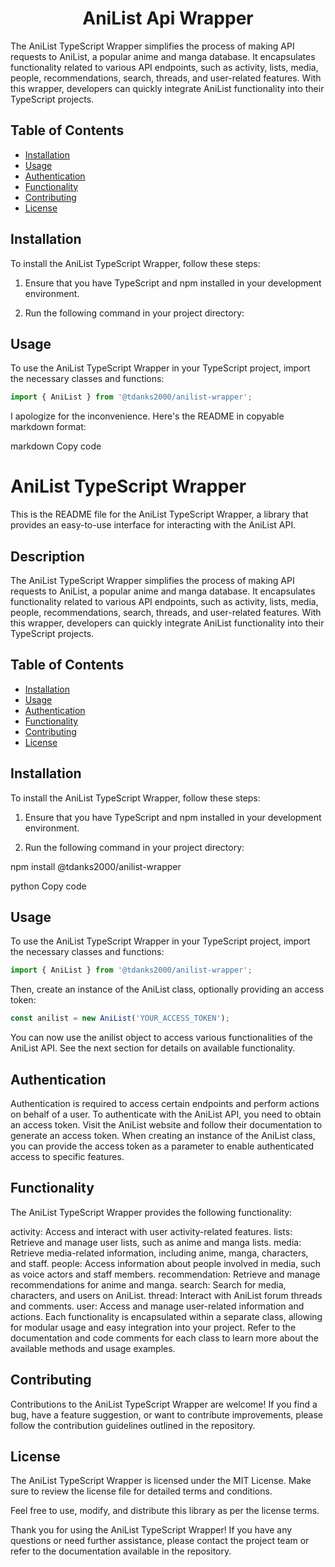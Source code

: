 <h1 align="center">
  AniList Api Wrapper
</h1>

The AniList TypeScript Wrapper simplifies the process of making API requests to AniList, a popular anime and manga database. It encapsulates functionality related to various API endpoints, such as activity, lists, media, people, recommendations, search, threads, and user-related features. With this wrapper, developers can quickly integrate AniList functionality into their TypeScript projects.

## Table of Contents

- [Installation](#installation)
- [Usage](#usage)
- [Authentication](#authentication)
- [Functionality](#functionality)
- [Contributing](#contributing)
- [License](#license)

## Installation

To install the AniList TypeScript Wrapper, follow these steps:

1. Ensure that you have TypeScript and npm installed in your development environment.

2. Run the following command in your project directory:

## Usage

To use the AniList TypeScript Wrapper in your TypeScript project, import the necessary classes and functions:

```typescript
import { AniList } from '@tdanks2000/anilist-wrapper';
```


I apologize for the inconvenience. Here's the README in copyable markdown format:

markdown
Copy code
# AniList TypeScript Wrapper

This is the README file for the AniList TypeScript Wrapper, a library that provides an easy-to-use interface for interacting with the AniList API.

## Description

The AniList TypeScript Wrapper simplifies the process of making API requests to AniList, a popular anime and manga database. It encapsulates functionality related to various API endpoints, such as activity, lists, media, people, recommendations, search, threads, and user-related features. With this wrapper, developers can quickly integrate AniList functionality into their TypeScript projects.

## Table of Contents

- [Installation](#installation)
- [Usage](#usage)
- [Authentication](#authentication)
- [Functionality](#functionality)
- [Contributing](#contributing)
- [License](#license)

## Installation

To install the AniList TypeScript Wrapper, follow these steps:

1. Ensure that you have TypeScript and npm installed in your development environment.

2. Run the following command in your project directory:

npm install @tdanks2000/anilist-wrapper

python
Copy code

## Usage

To use the AniList TypeScript Wrapper in your TypeScript project, import the necessary classes and functions:

```typescript
import { AniList } from '@tdanks2000/anilist-wrapper';
```

Then, create an instance of the AniList class, optionally providing an access token:

```typescript
const anilist = new AniList('YOUR_ACCESS_TOKEN');
```

You can now use the anilist object to access various functionalities of the AniList API. See the next section for details on available functionality.

## Authentication
Authentication is required to access certain endpoints and perform actions on behalf of a user. To authenticate with the AniList API, you need to obtain an access token. Visit the AniList website and follow their documentation to generate an access token. When creating an instance of the AniList class, you can provide the access token as a parameter to enable authenticated access to specific features.

## Functionality
The AniList TypeScript Wrapper provides the following functionality:

activity: Access and interact with user activity-related features.
lists: Retrieve and manage user lists, such as anime and manga lists.
media: Retrieve media-related information, including anime, manga, characters, and staff.
people: Access information about people involved in media, such as voice actors and staff members.
recommendation: Retrieve and manage recommendations for anime and manga.
search: Search for media, characters, and users on AniList.
thread: Interact with AniList forum threads and comments.
user: Access and manage user-related information and actions.
Each functionality is encapsulated within a separate class, allowing for modular usage and easy integration into your project. Refer to the documentation and code comments for each class to learn more about the available methods and usage examples.

## Contributing
Contributions to the AniList TypeScript Wrapper are welcome! If you find a bug, have a feature suggestion, or want to contribute improvements, please follow the contribution guidelines outlined in the repository.

## License
The AniList TypeScript Wrapper is licensed under the MIT License. Make sure to review the license file for detailed terms and conditions.

Feel free to use, modify, and distribute this library as per the license terms.

Thank you for using the AniList TypeScript Wrapper! If you have any questions or need further assistance, please contact the project team or refer to the documentation available in the repository.
